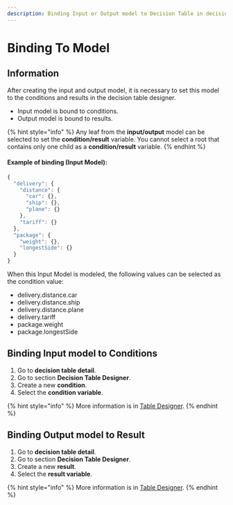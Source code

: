 ```yaml
---
description: Binding Input or Output model to Decision Table in decision table designer.
---
```


# Binding To Model

## Information

After creating the input and output model, it is necessary to set this model to the conditions and results in the decision table designer.

* Input model is bound to conditions.
* Output model is bound to results.

{% hint style="info" %}
Any leaf from the **input/output** model can be selected to set the **condition/result** variable. You cannot select a root that contains only one child as a **condition/result** variable.
{% endhint %}

#### Example of binding \(Input Model\):

```javascript
{
  "delivery": {
    "distance": {
      "car": {},
      "ship": {},
      "plane": {}
    },
    "tariff": {}
  },
  "package": {
    "weight": {},
    "longestSide": {}
  }
}
```

When this Input Model is modeled, the following values can be selected as the condition value:

* delivery.distance.car
* delivery.distance.ship
* delivery.distance.plane
* delivery.tariff
* package.weight
* package.longestSide

## Binding Input model to Conditions

1. Go to **decision table detail**.
2. Go to section **Decision Table Designer**.
3. Create a new **condition**.
4. Select the **condition variable**.

{% hint style="info" %}
More information is in [Table Designer](decision-table-designer.md#select-value-from-input-model).
{% endhint %}

## Binding Output model to Result

1. Go to **decision table detail**.
2. Go to section **Decision Table Designer**.
3. Create a new **result**.
4. Select the **result variable**.                                                                                                                    

{% hint style="info" %}
More information is in [Table Designer](decision-table-designer.md#select-value-from-output-model).
{% endhint %}



